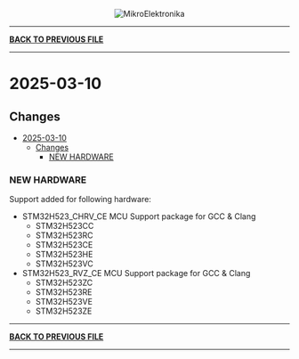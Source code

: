 <p align="center">
  <img src="http://www.mikroe.com/img/designs/beta/logo_small.png?raw=true" alt="MikroElektronika"/>
</p>

---

**[BACK TO PREVIOUS FILE](../changelog.md)**

---

# 2025-03-10

## Changes

- [2025-03-10](#2025-03-10)
  - [Changes](#changes)
    - [NEW HARDWARE](#new-hardware)

### NEW HARDWARE

Support added for following hardware:

+ STM32H523_CHRV_CE MCU Support package for GCC & Clang
  + STM32H523CC
  + STM32H523RC
  + STM32H523CE
  + STM32H523HE
  + STM32H523VC
+ STM32H523_RVZ_CE MCU Support package for GCC & Clang
  + STM32H523ZC
  + STM32H523RE
  + STM32H523VE
  + STM32H523ZE

---

**[BACK TO PREVIOUS FILE](../changelog.md)**

---

